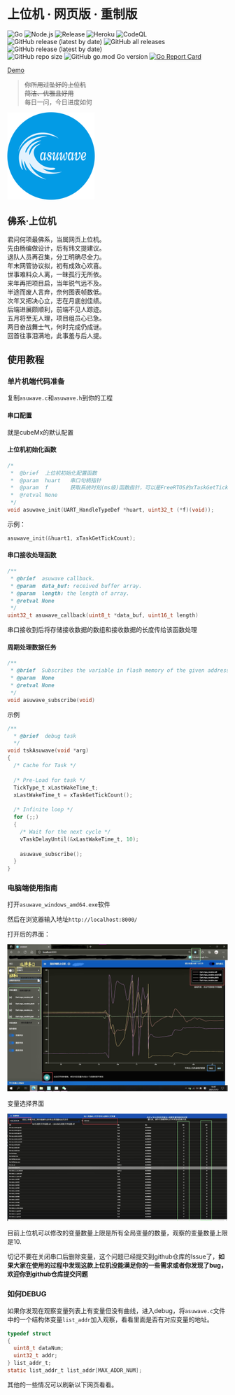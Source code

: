 # 上位机 · 网页版 · 重制版

![Go](https://github.com/scutrobotlab/asuwave/workflows/Go/badge.svg)
![Node.js](https://github.com/scutrobotlab/asuwave/workflows/Node.js/badge.svg)
![Release](https://github.com/scutrobotlab/asuwave/workflows/Release/badge.svg)
![Heroku](https://github.com/scutrobotlab/asuwave/workflows/Heroku/badge.svg)
![CodeQL](https://github.com/scutrobotlab/asuwave/workflows/CodeQL/badge.svg)  
![GitHub release (latest by date)](https://img.shields.io/github/v/release/scutrobotlab/asuwave)
![GitHub all releases](https://img.shields.io/github/downloads/scutrobotlab/asuwave/total)
![GitHub release (latest by date)](https://img.shields.io/github/downloads/scutrobotlab/asuwave/latest/total)  
![GitHub repo size](https://img.shields.io/github/repo-size/scutrobotlab/asuwave)
![GitHub go.mod Go version](https://img.shields.io/github/go-mod/go-version/scutrobotlab/asuwave)
[![Go Report Card](https://goreportcard.com/badge/github.com/scutrobotlab/asuwave)](https://goreportcard.com/report/github.com/scutrobotlab/asuwave)  

[Demo](https://asuwave.herokuapp.com/)  

>~~你所用过坠好的上位机~~  
>~~简洁、优雅且好用~~  
>每日一问，今日进度如何

![logo](src/assets/logo.png)

## 佛系·上位机

君问何项最佛系，当属网页上位机。  
先由杨编做设计，后有玮文提建议。  
退队人员再召集，分工明确尽全力。  
年末网管协议拟，初有成效心欢喜。  
世事难料众人离，一昧孤行无所依。  
来年再把项目启，当年锐气远不及。  
半途而废人言弃，奈何图表帧数低。  
次年又把决心立，志在月底创佳绩。  
后端进展颇顺利，前端不见人踪迹。  
五月将至无人理，项目组员心已急。  
两日奋战舞士气，何时完成仍成谜。  
回首往事泪满地，此事羞与后人提。  

## 使用教程

### 单片机端代码准备

复制`asuwave.c`和`asuwave.h`到你的工程

#### 串口配置

就是cubeMx的默认配置

#### 上位机初始化函数

```c
/*
 *	@brief 	上位机初始化配置函数
 *	@param	huart	串口句柄指针
 *	@param	f		获取系统时刻(ms级)函数指针，可以是FreeRTOS的xTaskGetTickCount
 * 	@retval	None
 */
void asuwave_init(UART_HandleTypeDef *huart, uint32_t (*f)(void));
```

示例：

```c
asuwave_init(&huart1, xTaskGetTickCount);
```

#### 串口接收处理函数

```c
/**
 * @brief  asuwave callback.
 * @param  data_buf: received buffer array.
 * @param  length: the length of array.
 * @retval None
 */
uint32_t asuwave_callback(uint8_t *data_buf, uint16_t length)
```

串口接收到后将存储接收数据的数组和接收数据的长度传给该函数处理

#### 周期处理数据任务

```c
/**
 * @brief  Subscribes the variable in flash memory of the given address.
 * @param  None
 * @retval None
 */
void asuwave_subscribe(void)
```

示例

```c
/**
  * @brief  debug task
  */
void tskAsuwave(void *arg)
{
  /* Cache for Task */

  /* Pre-Load for task */
  TickType_t xLastWakeTime_t;
  xLastWakeTime_t = xTaskGetTickCount();

  /* Infinite loop */
  for (;;)
  {
    /* Wait for the next cycle */
    vTaskDelayUntil(&xLastWakeTime_t, 10);

    asuwave_subscribe();
  }
}
```

### 电脑端使用指南

打开`asuwave_windows_amd64.exe`软件

然后在浏览器输入地址`http://localhost:8000/`

打开后的界面：

![](pic/IMG_0095.png)

变量选择界面

![](pic/IMG_0096.png)

目前上位机可以修改的变量数量上限是所有全局变量的数量，观察的变量数量上限是10.

切记不要在关闭串口后删除变量，这个问题已经提交到github仓库的Issue了，**如果大家在使用的过程中发现这款上位机没能满足你的一些需求或者你发现了bug，欢迎你到github仓库提交问题**

### 如何DEBUG

如果你发现在观察变量列表上有变量但没有曲线，进入debug，将`asuwave.c`文件中的一个结构体变量`list_addr`加入观察，看看里面是否有对应变量的地址。

```c
typedef struct
{
  uint8_t dataNum;
  uint32_t addr;
} list_addr_t;
static list_addr_t list_addr[MAX_ADDR_NUM];
```

其他的一些情况可以刷新以下网页看看。
